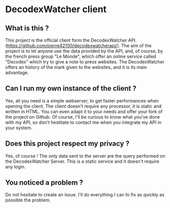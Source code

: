 # DecodexWatcher client

## What is this ?

This project is the official client form the DecodexWatcher API. (https://github.com/pierre42100/decodexwatcherapi/). The aim of the project is to let anyone use the data provided by the API, and, of course, by the french press group "Le Monde", which offer an online service called "Decodex" which try to give a note to press websites. The DecodexWatcher offers an history of the mark given to the websites, and it is its main advantage.


## Can I run my own instance of the client ?

Yes, all you need is a simple webserver, to get faster performances when opening the client. The client doesn't require any processor, it is static and written in HTML. You can even adapt it to your needs and offer your fork of the project on Github. Of course, I'll be curious to know what you've done with my API, so don't hestitate to contact me when you integrate my API in your system.


## Does this project respect my privacy ?

Yes, of course ! The only data sent to the server are the query performed on the DecodexWatcher Server. This is a static service and it doesn't require any login.


## You noticed a problem ?

Do not hesitate to create an issue. I'll do everything I can to fix as quickly as possible the problem.